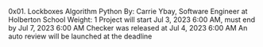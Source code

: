 0x01. Lockboxes
Algorithm
Python
 By: Carrie Ybay, Software Engineer at Holberton School
 Weight: 1
 Project will start Jul 3, 2023 6:00 AM, must end by Jul 7, 2023 6:00 AM
 Checker was released at Jul 4, 2023 6:00 AM
 An auto review will be launched at the deadline
